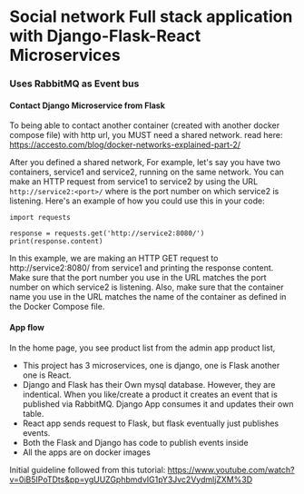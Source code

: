 # Social network Full stack application with Django-Flask-React Microservices
### Uses RabbitMQ as Event bus
#### Contact Django Microservice from Flask
To being able to contact another container (created with another docker compose file) with http url, you MUST need a shared network.
read here: https://accesto.com/blog/docker-networks-explained-part-2/ 

After you defined a shared network, 
For example, let's say you have two containers, service1 and service2, running on the same network. 
You can make an HTTP request from service1 to service2 by using the URL ```http://service2:<port>/``` where <port> is the port number on which service2 is listening.
Here's an example of how you could use this in your code:
```
import requests

response = requests.get('http://service2:8080/')
print(response.content)
```
In this example, we are making an HTTP GET request to http://service2:8080/ from service1 and printing the response content.
Make sure that the port number you use in the URL matches the port number on which service2 is listening. Also, make sure that the container name you use in the URL matches the name of the container as defined in the Docker Compose file.
#### App flow
In the home page, you see product list from the admin app product list,
- This project has 3 microservices, one is django, one is Flask another one is React.
- Django and Flask has their Own mysql database. However, they are indentical. When you like/create a product it creates an event that is 
 published via RabbitMQ. Django App consumes it and updates their own table.
- React app sends request to Flask, but flask eventually just publishes events. 
- Both the Flask and Django has code to publish events inside
- All the apps are on docker images

Initial guideline followed from this tutorial: https://www.youtube.com/watch?v=0iB5IPoTDts&pp=ygUUZGphbmdvIG1pY3Jvc2VydmljZXM%3D
  
